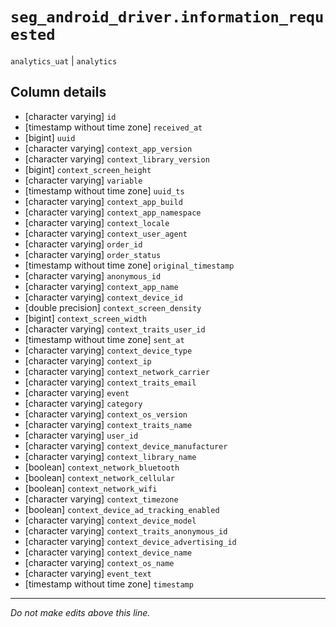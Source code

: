# `seg_android_driver.information_requested`
`analytics_uat` | `analytics`

## Column details
* [character varying] `id`
* [timestamp without time zone] `received_at`
* [bigint]    `uuid`
* [character varying] `context_app_version`
* [character varying] `context_library_version`
* [bigint]    `context_screen_height`
* [character varying] `variable`
* [timestamp without time zone] `uuid_ts`
* [character varying] `context_app_build`
* [character varying] `context_app_namespace`
* [character varying] `context_locale`
* [character varying] `context_user_agent`
* [character varying] `order_id`
* [character varying] `order_status`
* [timestamp without time zone] `original_timestamp`
* [character varying] `anonymous_id`
* [character varying] `context_app_name`
* [character varying] `context_device_id`
* [double precision] `context_screen_density`
* [bigint]    `context_screen_width`
* [character varying] `context_traits_user_id`
* [timestamp without time zone] `sent_at`
* [character varying] `context_device_type`
* [character varying] `context_ip`
* [character varying] `context_network_carrier`
* [character varying] `context_traits_email`
* [character varying] `event`
* [character varying] `category`
* [character varying] `context_os_version`
* [character varying] `context_traits_name`
* [character varying] `user_id`
* [character varying] `context_device_manufacturer`
* [character varying] `context_library_name`
* [boolean]   `context_network_bluetooth`
* [boolean]   `context_network_cellular`
* [boolean]   `context_network_wifi`
* [character varying] `context_timezone`
* [boolean]   `context_device_ad_tracking_enabled`
* [character varying] `context_device_model`
* [character varying] `context_traits_anonymous_id`
* [character varying] `context_device_advertising_id`
* [character varying] `context_device_name`
* [character varying] `context_os_name`
* [character varying] `event_text`
* [timestamp without time zone] `timestamp`

-------------------------------------------------------------------------------
*Do not make edits above this line.*
